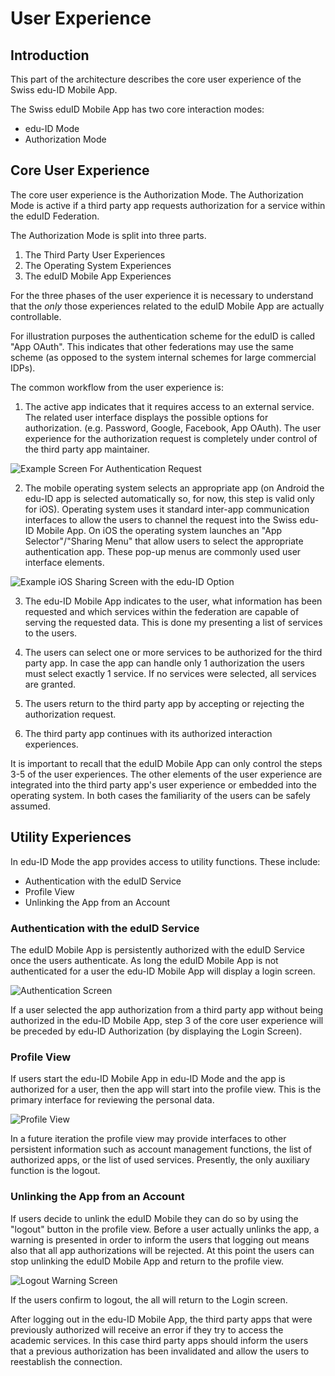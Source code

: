# User Experience

## Introduction

This part of the architecture describes the core user experience of the Swiss edu-ID Mobile App.

The Swiss eduID Mobile App has two core interaction modes:

* edu-ID Mode
* Authorization Mode

## Core User Experience

The core user experience is the Authorization Mode. The Authorization Mode is active if a third party app requests authorization for a service within the eduID Federation.

The Authorization Mode is split into three parts.

1. The Third Party User Experiences
1. The Operating System Experiences
1. The eduID Mobile App Experiences

For the three phases of the user experience it is necessary to understand that the *only* those experiences related to the eduID Mobile App are actually controllable.

For illustration purposes the authentication scheme for the eduID is called "App OAuth". This indicates that other federations may use the same scheme (as opposed to the system internal schemes for large commercial IDPs).

The common workflow from the user experience is:

1. The active app indicates that it requires access to an external service. The related user interface displays the possible options for authorization. (e.g. Password, Google, Facebook, App OAuth). The user experience for the authorization request is completely under control of the third party app maintainer.

![Example Screen For Authentication Request](images/third_party_app_start_authorization.png)

2. The mobile operating system selects an appropriate app (on Android the edu-ID app is selected automatically so, for now, this step is valid only for iOS). Operating system uses it standard inter-app communication interfaces to allow the users to channel the request into the Swiss edu-ID Mobile App. On iOS the operating system launches an "App Selector"/"Sharing Menu" that allow users to select the appropriate authentication app. These pop-up menus are commonly used user interface elements.

![Example iOS Sharing Screen with the edu-ID Option](images/iOS_AppSelectionScreen.jpg)

3. The edu-ID Mobile App indicates to the user, what information has been requested and which services within the federation are capable of serving the requested data. This is done my presenting a list of services to the users.

4. The users can select one or more services to be authorized for the third party app. In case the app can handle only 1 authorization the users must select exactly 1 service. If no services were selected, all services are granted.

5. The users return to the third party app by accepting or rejecting the authorization request.

6. The third party app continues with its authorized interaction experiences.

It is important to recall that the eduID Mobile App can only control the steps 3-5 of the user experiences. The other elements of the user experience are integrated into the third party app's user experience or embedded into the operating system. In both cases the familiarity of the users can be safely assumed.

## Utility Experiences

In edu-ID Mode the app provides access to utility functions. These include:

* Authentication with the eduID Service
* Profile View
* Unlinking the App from an Account

### Authentication with the eduID Service

The eduID Mobile App is persistently authorized with the eduID Service once the users authenticate. As long the eduID Mobile App is not authenticated for a user the edu-ID Mobile App will display a login screen.

![Authentication Screen](images/eduid_loginview_layout.jpg)

If a user selected the app authorization from a third party app without being authorized in the edu-ID Mobile App, step 3 of the core user experience will be preceded by edu-ID Authorization (by displaying the Login Screen).

### Profile View

If users start the edu-ID Mobile App in edu-ID Mode and the app is authorized for a user, then the app will start into the profile view. This is the primary interface for reviewing the personal data.

![Profile View](images/eduid_profileview_layout.jpg)

In a future iteration the profile view may provide interfaces to other persistent information such as account management functions, the list of authorized apps, or the list of used services. Presently, the only auxiliary function is the logout.

### Unlinking the App from an Account

If users decide to unlink the eduID Mobile they can do so by using the "logout" button in the profile view. Before a user actually unlinks the app, a warning is presented in order to inform the users that logging out means also that all app authorizations will be rejected. At this point the users can stop unlinking the eduID Mobile App and return to the profile view.

![Logout Warning Screen](images/eduid_LogoutScreen_layout.jpg)

If the users confirm to logout, the all will return to the Login screen.

After logging out in the edu-ID Mobile App, the third party apps that were previously authorized will receive an error if they try to access the academic services. In this case third party apps should inform the users that a previous authorization has been invalidated and allow the users to reestablish the connection.

